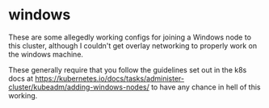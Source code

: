 # windows

These are some allegedly working configs for joining a Windows node to this cluster,
although I couldn't get overlay networking to properly work on the windows machine.

These generally require that you follow the guidelines set out in the k8s docs at
https://kubernetes.io/docs/tasks/administer-cluster/kubeadm/adding-windows-nodes/
to have any chance in hell of this working.

